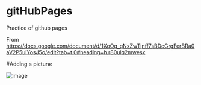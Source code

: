 # gitHubPages
Practice of github pages

From https://docs.google.com/document/d/1XoOg_qNxZwTjnff7sBDcGrgFerBRa0aV2P5ulYosJ5o/edit?tab=t.0#heading=h.r80ulq2mwesx

#Adding a picture:

![image](https://github.com/user-attachments/assets/f38ae166-7aca-4e97-9261-daf963e0a61a)


